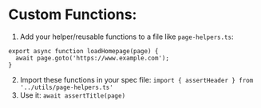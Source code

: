# Custom Functions:

1. Add your helper/reusable functions to a file like `page-helpers.ts`:

```
export async function loadHomepage(page) {
  await page.goto('https://www.example.com');
}
```

2. Import these functions in your spec file: `import { assertHeader } from '../utils/page-helpers.ts'`
3. Use it: `await assertTitle(page)`
